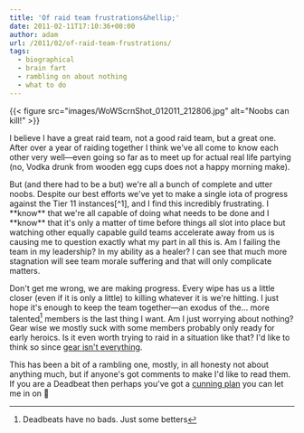 ```yaml
---
title: 'Of raid team frustrations&hellip;'
date: 2011-02-11T17:10:36+00:00
author: adam
url: /2011/02/of-raid-team-frustrations/
tags:
  - biographical
  - brain fart
  - rambling on about nothing
  - what to do
---
```


{{< figure src="images/WoWScrnShot_012011_212806.jpg" alt="Noobs can kill!" >}}

I believe I have a great raid team, not a good raid team, but a great one. After over a year of raiding together I think we've all come to know each other very well—even going so far as to meet up for actual real life partying (no, Vodka drunk from wooden egg cups does not a happy morning make).

<!--more-->But (and there had to be a but) we're all a bunch of complete and utter noobs. Despite our best efforts we've yet to make a single iota of progress against the Tier 11 instances[^1], and I find this incredibly frustrating. I **know** that we're all capable of doing what needs to be done and I **know** that it's only a matter of time before things all slot into place but watching other equally capable guild teams accelerate away from us is causing me to question exactly what my part in all this is. Am I failing the team in my leadership? In my ability as a healer? I can see that much more stagnation will see team morale suffering and that will only complicate matters.

Don't get me wrong, we are making progress. Every wipe has us a little closer (even if it is only a little) to killing whatever it is we're hitting. I just hope it's enough to keep the team together—an exodus of the… more talented[^2] members is the last thing I want. Am I just worrying about nothing? Gear wise we mostly suck with some members probably only ready for early heroics. Is it even worth trying to raid in a situation like that? I'd like to think so since [gear isn't everything](http://greedygoblin.blogspot.com/search/label/Undergeared).

This has been a bit of a rambling one, mostly, in all honesty not about anything much, but if anyone's got comments to make I'd like to read them. If you are a Deadbeat then perhaps you've got a [cunning plan](http://www.youtube.com/watch?v=ACnqI1l4I9s) you can let me in on 🙂

[^1]: Bar Baradin Hold, but I've been told that's too easy to count
[^2]: Deadbeats have no bads. Just some betters